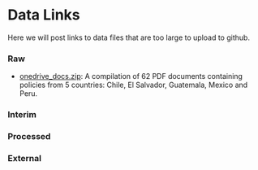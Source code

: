 # Data Links

Here we will post links to data files that are too large to upload to github.

### Raw
- [onedrive_docs.zip](https://1drv.ms/u/s!AlwfMsRKVHXGiXMi5e7OUzhjk-y0?e=CGwQuj): A compilation of 62 PDF documents containing policies from 5 countries: Chile, El Salvador, Guatemala, Mexico and Peru. 

### Interim

### Processed

### External 
